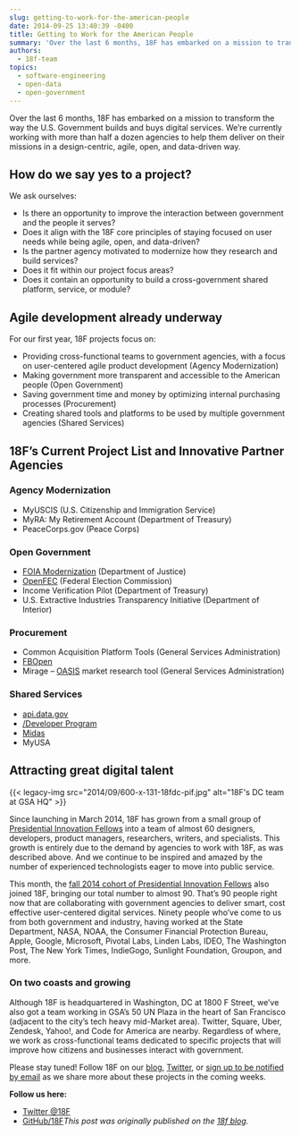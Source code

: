 ```yaml
---
slug: getting-to-work-for-the-american-people
date: 2014-09-25 13:40:39 -0400
title: Getting to Work for the American People
summary: 'Over the last 6 months, 18F has embarked on a mission to transform the way the U.S. Government builds and buys digital services. We’re currently working with more than half a dozen agencies to help them deliver on their missions in a design-centric, agile, open, and data-driven way. How do we say yes to a'
authors:
  - 18f-team
topics:
  - software-engineering
  - open-data
  - open-government
---
```


Over the last 6 months, 18F has embarked on a mission to transform the way the U.S. Government builds and buys digital services. We’re currently working with more than half a dozen agencies to help them deliver on their missions in a design-centric, agile, open, and data-driven way.

## How do we say yes to a project?

We ask ourselves:

  * Is there an opportunity to improve the interaction between government and the people it serves?
  * Does it align with the 18F core principles of staying focused on user needs while being agile, open, and data-driven?
  * Is the partner agency motivated to modernize how they research and build services?
  * Does it fit within our project focus areas?
  * Does it contain an opportunity to build a cross-government shared platform, service, or module?

## Agile development already underway

For our first year, 18F projects focus on:

  * Providing cross-functional teams to government agencies, with a focus on user-centered agile product development (Agency Modernization)
  * Making government more transparent and accessible to the American people (Open Government)
  * Saving government time and money by optimizing internal purchasing processes (Procurement)
  * Creating shared tools and platforms to be used by multiple government agencies (Shared Services)

## 18F’s Current Project List and Innovative Partner Agencies

### Agency Modernization

  * MyUSCIS (U.S. Citizenship and Immigration Service)
  * MyRA: My Retirement Account (Department of Treasury)
  * PeaceCorps.gov (Peace Corps)

### Open Government

  * [FOIA Modernization](http://18fblog.tumblr.com/post/96625804492/a-new-look-at-the-freedom-of-information-act) (Department of Justice)
  * [OpenFEC](http://18fblog.tumblr.com/post/95378798453/creating-an-open-fec) (Federal Election Commission)
  * Income Verification Pilot (Department of Treasury)
  * U.S. Extractive Industries Transparency Initiative (Department of Interior)

### Procurement

  * Common Acquisition Platform Tools (General Services Administration)
  * [FBOpen](http://fbopen.gsa.gov/)
  * Mirage &#8211; [OASIS](http://www.gsa.gov/portal/content/161367?utm_source=FAS&utm_medium=print-radio&utm_term=oasis&utm_campaign=shortcuts) market research tool (General Services Administration)

### Shared Services

  * [api.data.gov](http://api.data.gov/)
  * [/Developer Program](http://18fblog.tumblr.com/post/87233336788/announcing-the-developer-program-a-new-hub-for)
  * [Midas](http://18fblog.tumblr.com/post/91952641466/midas-a-marketplace-for-innovation-in-government)
  * MyUSA

## Attracting great digital talent

{{< legacy-img src="2014/09/600-x-131-18fdc-pif.jpg" alt="18F's DC team at GSA HQ" >}}

Since launching in March 2014, 18F has grown from a small group of [Presidential Innovation Fellows](http://wh.gov/innovationfellows) into a team of almost 60 designers, developers, product managers, researchers, writers, and specialists. This growth is entirely due to the demand by agencies to work with 18F, as was described above. And we continue to be inspired and amazed by the number of experienced technologists eager to move into public service.

This month, the [fall 2014 cohort of Presidential Innovation Fellows](http://www.whitehouse.gov/innovationfellows/meet-the-fellows#section-round-3) also joined 18F, bringing our total number to almost 90. That’s 90 people right now that are collaborating with government agencies to deliver smart, cost effective user-centered digital services. Ninety people who’ve come to us from both government and industry, having worked at the State Department, NASA, NOAA, the Consumer Financial Protection Bureau, Apple, Google, Microsoft, Pivotal Labs, Linden Labs, IDEO, The Washington Post, The New York Times, IndieGogo, Sunlight Foundation, Groupon, and more.

### On two coasts and growing

Although 18F is headquartered in Washington, DC at 1800 F Street, we’ve also got a team working in GSA’s 50 UN Plaza in the heart of San Francisco (adjacent to the city’s tech heavy mid-Market area). Twitter, Square, Uber, Zendesk, Yahoo!, and Code for America are nearby. Regardless of where, we work as cross-functional teams dedicated to specific projects that will improve how citizens and businesses interact with government.

Please stay tuned! Follow 18F on our [blog](http://18fblog.tumblr.com/), [Twitter](http://twitter.com/18f), or [sign up to be notified by email](https://18f.gsa.gov/#contact) as we share more about these projects in the coming weeks.

**Follow us here:**

  * [Twitter @18F](https://twitter.com/18f)
  * [GitHub/18F](https://github.com/18f)_This post was originally published on the [18f blog](https://18f.gsa.gov/2014/09/18/getting-to-work-for-the-american-people/)._
